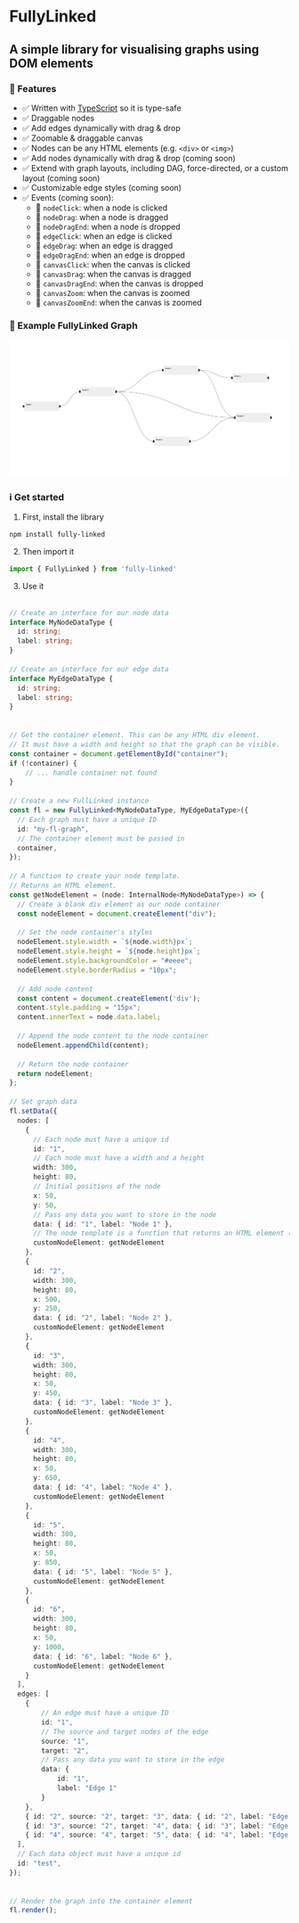 # FullyLinked 
## A simple library for visualising graphs using DOM elements



### 🎉 Features

- ✅ Written with [TypeScript](https://www.typescriptlang.org/) so it is type-safe
- ✅ Draggable nodes
- ✅ Add edges dynamically with drag & drop
- ✅ Zoomable & draggable canvas
- ✅ Nodes can be any HTML elements (e.g. `<div>` or `<img>`)
- ✅ Add nodes dynamically with drag & drop (coming soon)
- ✅ Extend with graph layouts, including DAG, force-directed, or a custom layout (coming soon)
- ✅ Customizable edge styles (coming soon)
- ✅ Events (coming soon):
  - 🎉 `nodeClick`: when a node is clicked
  - 🎉 `nodeDrag`: when a node is dragged
  - 🎉 `nodeDragEnd`: when a node is dropped
  - 🎉 `edgeClick`: when an edge is clicked
  - 🎉 `edgeDrag`: when an edge is dragged
  - 🎉 `edgeDragEnd`: when an edge is dropped
  - 🎉 `canvasClick`: when the canvas is clicked
  - 🎉 `canvasDrag`: when the canvas is dragged
  - 🎉 `canvasDragEnd`: when the canvas is dropped
  - 🎉 `canvasZoom`: when the canvas is zoomed
  - 🎉 `canvasZoomEnd`: when the canvas is zoomed

### 🔀 Example FullyLinked Graph
![Example FullyLinked Graph](src/example/example.png)

### ℹ️ Get started

1. First, install the library

```bash
npm install fully-linked
```

2. Then import it
```typescript
import { FullyLinked } from 'fully-linked'
```

3. Use it
```typescript

// Create an interface for our node data
interface MyNodeDataType {
  id: string;
  label: string;
}

// Create an interface for our edge data
interface MyEdgeDataType {
  id: string;
  label: string;
}


// Get the container element. This can be any HTML div element. 
// It must have a width and height so that the graph can be visible.
const container = document.getElementById("container");
if (!container) {
    // ... handle container not found
}

// Create a new FullLinked instance
const fl = new FullyLinked<MyNodeDataType, MyEdgeDataType>({
  // Each graph must have a unique ID
  id: "my-fl-graph",
  // The container element must be passed in
  container,
});

// A function to create your node template. 
// Returns an HTML element.
const getNodeElement = (node: InternalNode<MyNodeDataType>) => {
  // Create a blank div element as our node container
  const nodeElement = document.createElement("div");

  // Set the node container's styles
  nodeElement.style.width = `${node.width}px`;
  nodeElement.style.height = `${node.height}px`;
  nodeElement.style.backgroundColor = "#eeee";
  nodeElement.style.borderRadius = "10px";

  // Add node content
  const content = document.createElement('div');
  content.style.padding = "15px";
  content.innerText = node.data.label;

  // Append the node content to the node container
  nodeElement.appendChild(content);

  // Return the node container
  return nodeElement;
};

// Set graph data
fl.setData({
  nodes: [
    {
      // Each node must have a unique id
      id: "1",
      // Each node must have a width and a height  
      width: 300,
      height: 80,
      // Initial positions of the node
      x: 50,
      y: 50,
      // Pass any data you want to store in the node
      data: { id: "1", label: "Node 1" },
      // The node template is a function that returns an HTML element (created above)
      customNodeElement: getNodeElement
    },
    {
      id: "2",
      width: 300,
      height: 80,
      x: 500,
      y: 250,
      data: { id: "2", label: "Node 2" },
      customNodeElement: getNodeElement
    },
    {
      id: "3",
      width: 300,
      height: 80,
      x: 50,
      y: 450,
      data: { id: "3", label: "Node 3" },
      customNodeElement: getNodeElement
    },
    {
      id: "4",
      width: 300,
      height: 80,
      x: 50,
      y: 650,
      data: { id: "4", label: "Node 4" },
      customNodeElement: getNodeElement
    },
    {
      id: "5",
      width: 300,
      height: 80,
      x: 50,
      y: 850,
      data: { id: "5", label: "Node 5" },
      customNodeElement: getNodeElement
    },
    {
      id: "6",
      width: 300,
      height: 80,
      x: 50,
      y: 1000,
      data: { id: "6", label: "Node 6" },
      customNodeElement: getNodeElement
    }
  ],
  edges: [
    { 
        // An edge must have a unique ID
        id: "1", 
        // The source and target nodes of the edge
        source: "1",
        target: "2",
        // Pass any data you want to store in the edge
        data: { 
            id: "1", 
            label: "Edge 1" 
        } 
    },
    { id: "2", source: "2", target: "3", data: { id: "2", label: "Edge 2" } },
    { id: "3", source: "2", target: "4", data: { id: "3", label: "Edge 3" } },
    { id: "4", source: "4", target: "5", data: { id: "4", label: "Edge 4" } },
  ],
  // Each data object must have a unique id
  id: "test",
});


// Render the graph into the container element
fl.render();

```